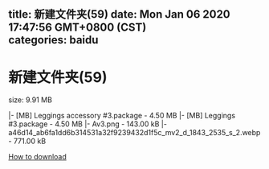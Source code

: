 
title: 新建文件夹(59)
date: Mon Jan 06 2020 17:47:56 GMT+0800 (CST)    
categories: baidu
---

# 新建文件夹(59)
size: 9.91 MB
 
 
|- [MB] Leggings accessory #3.package - 4.50 MB
|- [MB] Leggings #3.package - 4.50 MB
|- Av3.png - 143.00 kB
|- a46d14_ab6fa1dd6b314531a32f9239432d1f5c_mv2_d_1843_2535_s_2.webp - 771.00 kB

[How to download](https://bpcam.bemobtrk.com/go/2ceec3aa-1ca2-46d6-b9ff-aaa5c184517c?jno=733)